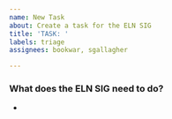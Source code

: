 ```yaml
---
name: New Task
about: Create a task for the ELN SIG
title: 'TASK: '
labels: triage
assignees: bookwar, sgallagher

---
```

### What does the ELN SIG need to do?
*
